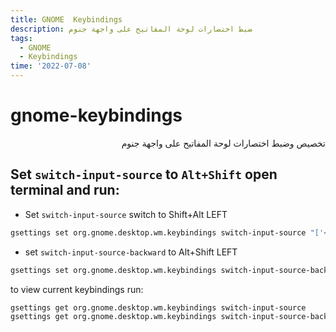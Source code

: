 ```yaml
---
title: GNOME  Keybindings
description: ضبط اختصارات لوحة المفاتيح على واجهة جنوم
tags:
  - GNOME
  - Keybindings
time: '2022-07-08'
---
```


# gnome-keybindings

<div dir="rtl">
تخصيص وضبط اختصارات لوحة المفاتيح على واجهة جنوم
</div>

## Set `switch-input-source` to `Alt+Shift` open terminal and run:

* Set `switch-input-source` switch to Shift+Alt LEFT

```bash
gsettings set org.gnome.desktop.wm.keybindings switch-input-source "['<Shift>Alt_L']"
```

* set `switch-input-source-backward` to Alt+Shift LEFT

```bash
gsettings set org.gnome.desktop.wm.keybindings switch-input-source-backward "['<Alt>Shift_L']"
```

to view current keybindings run:

```bash
gsettings get org.gnome.desktop.wm.keybindings switch-input-source
gsettings get org.gnome.desktop.wm.keybindings switch-input-source-backward
```
